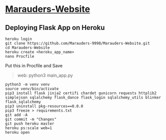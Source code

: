 # [Marauders-Website](https://github.com/Marauders-9998/Marauders-Website)

## Deploying Flask App on Heroku
```
heroku login
git clone https://github.com/Marauders-9998/Marauders-Website.git
cd Marauders-Website
heroku create <heroku_app_name>
nano Procfile
```
Put this in Procfile and Save
> web: python3 main_app.py
```
python3 -m venv venv
source venv/bin/activate
pip3 install flask jinja2 certifi chardet gunicorn requests httplib2 simplejson sqlalchemy flask_dance flask_login sqlalchemy_utils blinker flask_sqlalchemy
pip3 uninstall pkg-resources==0.0.0
pip3 freeze > requirements.txt
git add -A
git commit -m "Changes"
git push heroku master
heroku ps:scale web=1
heroku open
```
